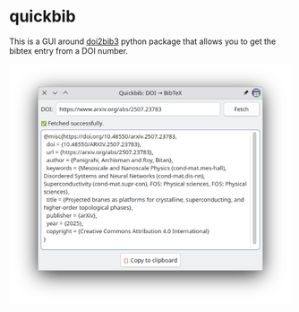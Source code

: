 # quickbib

This is a GUI around [doi2bib3](https://github.com/archisman-panigrahi/doi2bib3) python package that allows you to get the bibtex entry from a DOI number.
 
![screenshot](assets/screenshots/quickbib_arxiv.png)